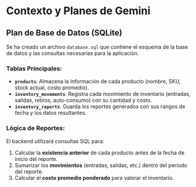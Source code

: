 # Contexto y Planes de Gemini

## Plan de Base de Datos (SQLite)

Se ha creado un archivo `database.sql` que contiene el esquema de la base de datos y las consultas necesarias para la aplicación.

### Tablas Principales:

*   **`products`**: Almacena la información de cada producto (nombre, SKU, stock actual, costo promedio).
*   **`inventory_movements`**: Registra cada movimiento de inventario (entradas, salidas, retiros, auto-consumo) con su cantidad y costo.
*   **`inventory_reports`**: Guarda los reportes generados con sus rangos de fecha y los datos resultantes.

### Lógica de Reportes:

El backend utilizará consultas SQL para:
1.  Calcular la **existencia anterior** de cada producto antes de la fecha de inicio del reporte.
2.  Sumarizar los **movimientos** (entradas, salidas, etc.) dentro del período del reporte.
3.  Calcular el **costo promedio ponderado** para valorar el inventario.

